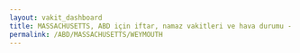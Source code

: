 ```yaml
---
layout: vakit_dashboard
title: MASSACHUSETTS, ABD için iftar, namaz vakitleri ve hava durumu - ilçe/eyalet seç
permalink: /ABD/MASSACHUSETTS/WEYMOUTH
---
```


<script type="text/javascript">
  var GLOBAL_COUNTRY = 'ABD';
  var GLOBAL_CITY = 'MASSACHUSETTS';
  var GLOBAL_STATE = 'WEYMOUTH';
  var lat = 72;
  var lon = 21;
</script>
